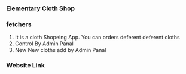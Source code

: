 ### Elementary Cloth Shop

### fetchers
1. It is a cloth Shopeing App. You can orders deferent deferent cloths
2. Control By Admin Panal
3. New New cloths add by Admin Panal

### Website Link
